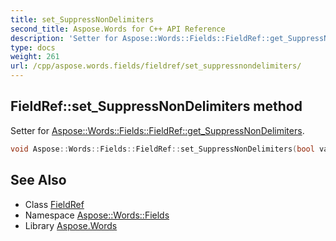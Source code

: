 ```yaml
---
title: set_SuppressNonDelimiters
second_title: Aspose.Words for C++ API Reference
description: 'Setter for Aspose::Words::Fields::FieldRef::get_SuppressNonDelimiters.'
type: docs
weight: 261
url: /cpp/aspose.words.fields/fieldref/set_suppressnondelimiters/
---
```

## FieldRef::set_SuppressNonDelimiters method


Setter for [Aspose::Words::Fields::FieldRef::get_SuppressNonDelimiters](../get_suppressnondelimiters/).

```cpp
void Aspose::Words::Fields::FieldRef::set_SuppressNonDelimiters(bool value)
```

## See Also

* Class [FieldRef](../)
* Namespace [Aspose::Words::Fields](../../)
* Library [Aspose.Words](../../../)
